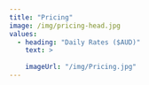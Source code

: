 ```yaml
---
title: "Pricing"
image: /img/pricing-head.jpg
values:
  - heading: "Daily Rates ($AUD)"
    text: >
      
    imageUrl: "/img/Pricing.jpg"
---
```

